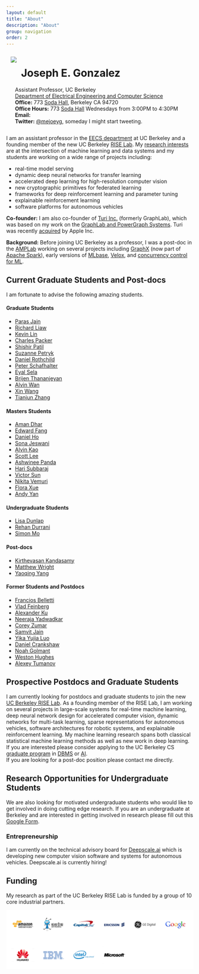 ```yaml
---
layout: default
title: "About"
description: "About"
group: navigation
order: 2
---
```



<script src="assets/scripts.js"></script>


<div style="overflow: hidden;">

<div style="float:left;padding:12px">
<img src="{{ site.baseurl }}/assets/jegonzal.jpg">
</div>

<div>
<h1> Joseph E. Gonzalez </h1>
<ul style="list-style-type:none">
<li> Assistant Professor, UC Berkeley </li>

  <li> <a href="http://eecs.berkeley.edu">Department of Electrical Engineering and Computer Science</a> </li>

  <li> <b>Office:</b> 773 <a href="https://goo.gl/maps/U7JiapPCY2x">Soda Hall</a>, Berkeley CA 94720</li>

  <li> <b>Office Hours:</b> 773 <a href="https://goo.gl/maps/U7JiapPCY2x">Soda Hall</a> Wednesdays from 3:00PM to 4:30PM </li>


  <li> <b>Email:</b>
    <script type="text/javascript"> email_address("jegonzal") </script>
  </li>

  <li> <b>Twitter:</b> <a href="https://twitter.com/mejoeyg">@mejoeyg</a>,  someday I might start tweeting.</li>
  </ul>
</div>

</div>


I am an assistant professor in the <a href="http://www.eecs.berkeley.edu">EECS department</a> at UC Berkeley and a founding member of the new UC Berkeley [RISE Lab](http://rise.cs.berkeley.edu).  My [research interests](research) are at the intersection of machine learning and data systems and my students are working on a wide range of projects including:


* real-time model serving 
* dynamic deep neural networks for transfer learning
* accelerated deep learning for high-resolution computer vision
* new cryptographic primitives for federated learning
* frameworks for deep reinforcement learning and parameter tuning
* explainable reinforcement learning
* software platforms for autonomous vehicles

<b>Co-founder:</b> I am also co-founder of <a href="http://Turi.com">Turi Inc.</a> (formerly GraphLab), which was based on my work on the <a href="https://github.com/dato-code/PowerGraph">GraphLab and PowerGraph Systems</a>.  Turi was recently <a href="http://www.geekwire.com/2016/exclusive-apple-acquires-turi-major-exit-seattle-based-machine-learning-ai-startup/">acquired</a> by Apple Inc.


<b>Background:</b> Before joining UC Berkeley as a professor,  I was a post-doc in the  <a href="https://amplab.cs.berkeley.edu">AMPLab</a> working on several projects including <a href="http://spark.apache.org/graphx/">GraphX</a> (now part of <a href="http://spark.apache.org">Apache Spark</a>), early versions of <a href="http://mlbase.org">MLbase</a>, <a href="https://amplab.cs.berkeley.edu/projects/velox/">Velox</a>, and <a href="https://amplab.cs.berkeley.edu/projects/ccml/">concurrency control for ML</a>.

 
## Current Graduate Students and Post-docs

I am fortunate to advise the following amazing students.

#### Graduate Students

* [Paras Jain](http://parasjain.com)
* [Richard Liaw](https://www.linkedin.com/in/richardliaw)
* [Kevin Lin](https://people.eecs.berkeley.edu/~kevinlin/)
* [Charles Packer](https://people.eecs.berkeley.edu/~cpacker/)
* [Shishir Patil](https://shishirpatil.github.io)
* [Suzanne Petryk](https://www.linkedin.com/in/suzanne-petryk/)
* [Daniel Rothchild](https://www.linkedin.com/in/daniel-rothchild-45510b38/)
* [Peter Schafhalter](https://github.com/pschafhalter)
* [Eyal Sela](https://rise.cs.berkeley.edu/blog/author/ges/)
* [Brijen Thananjeyan](https://bthananjeyan.github.io)
* [Alvin Wan](http://alvinwan.com)
* [Xin Wang](https://people.eecs.berkeley.edu/~xinw/)
* [Tianjun Zhang]()




#### Masters Students

* [Aman Dhar](https://www.linkedin.com/in/amandhar/)
* [Edward Fang](https://www.linkedin.com/in/edward-h-fang)
* [Daniel Ho]()
* [Sona Jeswani](https://data.berkeley.edu/graduate-profile-sona-jeswani)
* [Alvin Kao]()
* [Scott Lee](https://scottjlee.github.io)
* [Ashwinee Panda](https://www.linkedin.com/in/ashwineepanda)
* [Hari Subbaraj](https://www.linkedin.com/in/hsubbaraj)
* [Victor Sun]()
* [Nikita Vemuri](https://www.linkedin.com/in/nikitavemuri)
* [Flora Xue](https://floraxue.github.io/index.html)
* [Andy Yan]()



#### Undergraduate Students

* [Lisa Dunlap](https://www.linkedin.com/in/lisabdunlap)
* [Rehan Durrani](https://github.com/RehanSD)
* [Simon Mo](https://www.linkedin.com/in/simon-mo-40151a87)

#### Post-docs

* [Kirthevasan Kandasamy](https://people.eecs.berkeley.edu/~kandasamy/)
* [Matthew Wright](https://www.linkedin.com/in/mattawright)
* [Yaoqing Yang](https://sites.google.com/site/yangyaoqingcmu/)


#### Former Students and Postdocs

* [Francios Belletti](https://github.com/bellettif)
* [Vlad Feinberg](https://vlad17.github.io/about)
* [Alexander Ku](https://www.linkedin.com/in/alexyku/)
* [Neeraja Yadwadkar](https://people.eecs.berkeley.edu/~neerajay/)
* [Corey Zumar](https://www.linkedin.com/in/corey-zumar-0a770982)
* [Samvit Jain](http://www.samvitjain.com)
* [Yika Yujia Luo](https://www.linkedin.com/in/yika-yujia-luo-3a835b87)
* [Daniel Crankshaw](https://amplab.cs.berkeley.edu/author/crankshaw/)
* [Noah Golmant](http://noahgolmant.com)
* [Weston Hughes](https://www.linkedin.com/in/weston-hughes-61b153110)
* [Alexey Tumanov](https://www.cc.gatech.edu/people/alexey-tumanov)




## Prospective Postdocs and Graduate Students

I am currently looking for postdocs and graduate students to join the new <a href="https://rise.cs.berkeley.edu">UC Berkeley RISE Lab</a>.  As a founding member of the RISE Lab, I am working on several projects in large-scale systems for real-time machine learning, deep neural network design for accelerated computer vision, dynamic networks for multi-task learning, sparse representations for autonomous vehicles, software architectures for robotic systems, and explainable reinforcement learning.
My machine learning research spans both classical statistical machine learning methods as well as new work in deep learning.  If you are interested please consider applying to the UC Berkeley CS <a href="https://eecs.berkeley.edu/academics/graduate/research-programs/admissions">graduate program</a> in <a href="https://www2.eecs.berkeley.edu/Research/Areas/DBMS/">DBMS</a> or <a href ="https://www2.eecs.berkeley.edu/Research/Areas/AI/">AI</a>.  
If you are looking for a post-doc position please contact me directly.


## Research Opportunities for Undergraduate Students

We are also looking for motivated undergraduate students who would like to get involved in doing cutting edge research.  If you are an undergraduate at Berkeley and are interested in getting involved in research please fill out this [Google Form](https://goo.gl/forms/OuubGEVi0U3l3Z2B2).

### Entrepreneurship 

I am currently on the technical advisory board for [Deepscale.ai](http://deepscale.ai) which is developing new computer vision software and systems for autonomous vehicles.  Deepscale.ai is currently hiring!

## Funding

My research as part of the UC Berkeley RISE Lab is funded by a group of 10 core industrial partners.

<img src="assets/images/sponsors.png" width="800">







